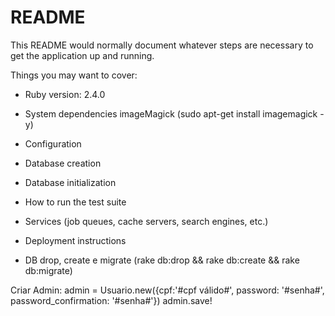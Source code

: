 # README

This README would normally document whatever steps are necessary to get the
application up and running.

Things you may want to cover:

* Ruby version: 2.4.0

* System dependencies
      imageMagick (sudo apt-get install imagemagick -y)

* Configuration

* Database creation

* Database initialization

* How to run the test suite

* Services (job queues, cache servers, search engines, etc.)

* Deployment instructions

* DB drop, create e migrate (rake db:drop && rake db:create && rake db:migrate)

Criar Admin:
admin = Usuario.new({cpf:'#cpf válido#', password: '#senha#', password_confirmation: '#senha#'})
admin.save!
